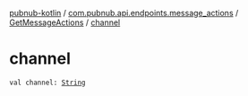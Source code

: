 [pubnub-kotlin](../../index.md) / [com.pubnub.api.endpoints.message_actions](../index.md) / [GetMessageActions](index.md) / [channel](./channel.md)

# channel

`val channel: `[`String`](https://kotlinlang.org/api/latest/jvm/stdlib/kotlin/-string/index.html)